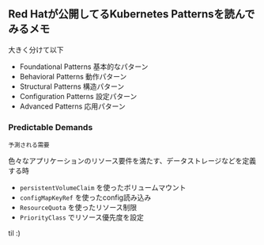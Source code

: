 ## Red Hatが公開してるKubernetes Patternsを読んでみるメモ

大きく分けて以下

- Foundational Patterns 基本的なパターン
- Behavioral Patterns 動作パターン
- Structural Patterns 構造パターン
- Configuration Patterns 設定パターン
- Advanced Patterns 応用パターン


### Predictable Demands

`予測される需要`

色々なアプリケーションのリソース要件を満たす、データストレージなどを定義する時

- `persistentVolumeClaim` を使ったボリュームマウント
- `configMapKeyRef` を使ったconfig読み込み
- `ResourceQuota` を使ったリソース制限
- `PriorityClass` でリソース優先度を設定

til :)
